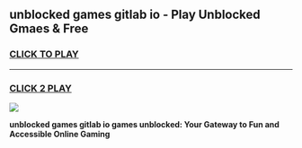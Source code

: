 
## unblocked games gitlab io - Play Unblocked Gmaes & Free
<h3>
<a href="https://news.freeplayer.one?title=unblocked_games_gitlab_io&ref=23F">CLICK TO PLAY</a></h3>
<hr>

<h3>
<a href="https://news.freeplayer.one?title=unblocked_games_gitlab_io&ref=23F">CLICK 2 PLAY</a>
  
</h3>

<a href="https://news.freeplayer.one?title=unblocked_games_gitlab_io&ref=23F/"><img src="https://clearcache.store/games.png"></a>


**unblocked games gitlab io games unblocked: Your Gateway to Fun and Accessible Online Gaming**
